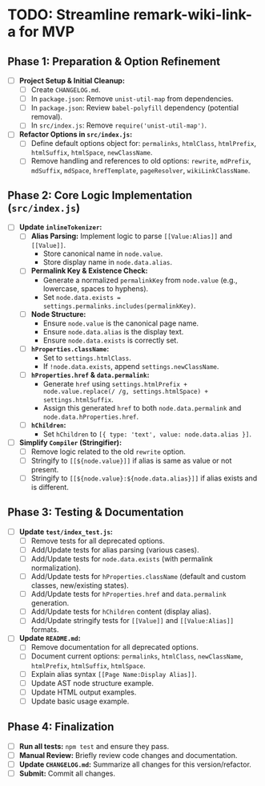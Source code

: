 # TODO: Streamline remark-wiki-link-a for MVP

## Phase 1: Preparation & Option Refinement

- [ ] **Project Setup & Initial Cleanup:**
    - [ ] Create `CHANGELOG.md`.
    - [ ] In `package.json`: Remove `unist-util-map` from dependencies.
    - [ ] In `package.json`: Review `babel-polyfill` dependency (potential removal).
    - [ ] In `src/index.js`: Remove `require('unist-util-map')`.
- [ ] **Refactor Options in `src/index.js`:**
    - [ ] Define default options object for: `permalinks`, `htmlClass`, `htmlPrefix`, `htmlSuffix`, `htmlSpace`, `newClassName`.
    - [ ] Remove handling and references to old options: `rewrite`, `mdPrefix`, `mdSuffix`, `mdSpace`, `hrefTemplate`, `pageResolver`, `wikiLinkClassName`.

## Phase 2: Core Logic Implementation (`src/index.js`)

- [ ] **Update `inlineTokenizer`:**
    - [ ] **Alias Parsing:** Implement logic to parse `[[Value:Alias]]` and `[[Value]]`.
        - Store canonical name in `node.value`.
        - Store display name in `node.data.alias`.
    - [ ] **Permalink Key & Existence Check:**
        - Generate a normalized `permalinkKey` from `node.value` (e.g., lowercase, spaces to hyphens).
        - Set `node.data.exists = settings.permalinks.includes(permalinkKey)`.
    - [ ] **Node Structure:**
        - Ensure `node.value` is the canonical page name.
        - Ensure `node.data.alias` is the display text.
        - Ensure `node.data.exists` is correctly set.
    - [ ] **`hProperties.className`:**
        - Set to `settings.htmlClass`.
        - If `!node.data.exists`, append `settings.newClassName`.
    - [ ] **`hProperties.href` & `data.permalink`:**
        - Generate `href` using `settings.htmlPrefix + node.value.replace(/ /g, settings.htmlSpace) + settings.htmlSuffix`.
        - Assign this generated `href` to both `node.data.permalink` and `node.data.hProperties.href`.
    - [ ] **`hChildren`:**
        - Set `hChildren` to `[{ type: 'text', value: node.data.alias }]`.
- [ ] **Simplify `Compiler` (Stringifier):**
    - [ ] Remove logic related to the old `rewrite` option.
    - [ ] Stringify to `[[${node.value}]]` if alias is same as value or not present.
    - [ ] Stringify to `[[${node.value}:${node.data.alias}]]` if alias exists and is different.

## Phase 3: Testing & Documentation

- [ ] **Update `test/index_test.js`:**
    - [ ] Remove tests for all deprecated options.
    - [ ] Add/Update tests for alias parsing (various cases).
    - [ ] Add/Update tests for `node.data.exists` (with permalink normalization).
    - [ ] Add/Update tests for `hProperties.className` (default and custom classes, new/existing states).
    - [ ] Add/Update tests for `hProperties.href` and `data.permalink` generation.
    - [ ] Add/Update tests for `hChildren` content (display alias).
    - [ ] Add/Update stringify tests for `[[Value]]` and `[[Value:Alias]]` formats.
- [ ] **Update `README.md`:**
    - [ ] Remove documentation for all deprecated options.
    - [ ] Document current options: `permalinks`, `htmlClass`, `newClassName`, `htmlPrefix`, `htmlSuffix`, `htmlSpace`.
    - [ ] Explain alias syntax `[[Page Name:Display Alias]]`.
    - [ ] Update AST node structure example.
    - [ ] Update HTML output examples.
    - [ ] Update basic usage example.

## Phase 4: Finalization

- [ ] **Run all tests:** `npm test` and ensure they pass.
- [ ] **Manual Review:** Briefly review code changes and documentation.
- [ ] **Update `CHANGELOG.md`:** Summarize all changes for this version/refactor.
- [ ] **Submit:** Commit all changes.
